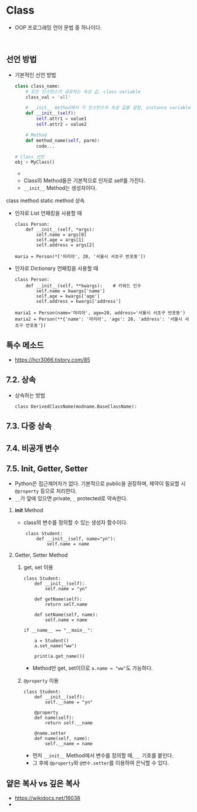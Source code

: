 # Class
* OOP 프로그래밍 언어 문법 중 하나이다.
</br>

## 선언 방법
* 기본적인 선언 방법
    ```python
    class class_name:
        # 모든 인스턴스가 공유하는 속성 값, class variable
        class_val = 'all'
  
        # __init__ method에서 각 인스턴스의 속성 값을 설정, instance variable
        def __init__(self):
            self.attr1 = value1
            self.attr2 = value2
  
        # Method
        def method_name(self, parm):
            code... 
  
    # Class 선언
    obj = MyClass()    
    ```
    * 
    * Class의 Method들은 기본적으로 인자로 self를 가진다.
    * ```__init__``` Method는 생성자이다.




class method
static method
상속


* 인자로 List 언패킹을 사용할 때
    ```
    class Person:
        def __init__(self, *args):
            self.name = args[0]
            self.age = args[1]
            self.address = args[2]
     
    maria = Person(*['마리아', 20, '서울시 서초구 반포동'])
    ```
  
 * 인자로 Dictionary 언패킹을 사용할 때
    ```
    class Person:
        def __init__(self, **kwargs):    # 키워드 인수
            self.name = kwargs['name']
            self.age = kwargs['age']
            self.address = kwargs['address']
     
    maria1 = Person(name='마리아', age=20, address='서울시 서초구 반포동')
    maria2 = Person(**{'name': '마리아', 'age': 20, 'address': '서울시 서초구 반포동'})
    ```

## 특수 메소드
* https://hcr3066.tistory.com/85


## 7.2. 상속
* 상속하는 방법
    ```
    class DerivedClassName(modname.BaseClassName):
    ```

## 7.3. 다중 상속



## 7.4. 비공개 변수



## 7.5. Init, Getter, Setter
* Python은 접근제어자가 없다. 기본적으로 public을 권장하며, 제약이 필요할 시 ```@property``` 등으로 처리한다.
* ```__```가 앞에 있으면 private, ```_``` protected로 약속한다.

1. __init__ Method
    * class의 변수를 정의할 수 있는 생성자 함수이다.
    ```
        class Student:
            def __init__(self, name="yn"):
                self.name = name    
    ```

2. Getter, Setter Method
    1) get, set 이용
        ```
        class Student:
            def __init__(self):
                self.name = "yn"

            def getName(self):
                return self.name
                   
            def setName(self, name):
                self.name = name
            
        if __name__ == "__main__":
       
            a = Student()
            a.set_name("ww")
            
            print(a.get_name())
        ```
        * Method만 get, set이므로 ```a.name = "ww"```도 가능하다.

    2) ```@property``` 이용
        ```
        class Student:
            def __init__(self):
                self.__name = "yn"
            
            @property
            def name(self):
                return self.__name

            @name.setter
            def name(self, name):
                self.__name = name  
        ```
        * 먼저 ```__init__``` Method에서 변수를 정의할 때, ```__``` 기호를 붙인다.
        * 그 후에 ```@property```와 ```@변수.setter```를 이용하여 은닉할 수 있다.






## 얕은 복사 vs 깊은 복사
* https://wikidocs.net/16038
* 



